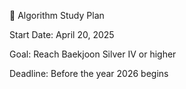📘 Algorithm Study Plan

Start Date: April 20, 2025

Goal: Reach Baekjoon Silver IV or higher

Deadline: Before the year 2026 begins
